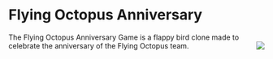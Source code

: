 # Flying Octopus Anniversary

<p>
The Flying Octopus Anniversary Game is a flappy bird clone made to celebrate the anniversary of the Flying Octopus team. 
<img align="right" src="cover.png">
</p>

